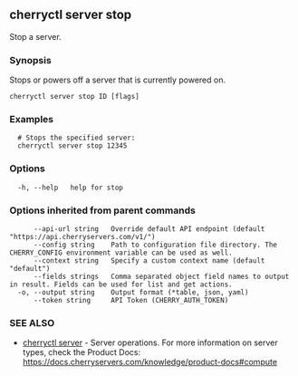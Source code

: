 ## cherryctl server stop

Stop a server.

### Synopsis

Stops or powers off a server that is currently powered on.

```
cherryctl server stop ID [flags]
```

### Examples

```
  # Stops the specified server:
  cherryctl server stop 12345
```

### Options

```
  -h, --help   help for stop
```

### Options inherited from parent commands

```
      --api-url string   Override default API endpoint (default "https://api.cherryservers.com/v1/")
      --config string    Path to configuration file directory. The CHERRY_CONFIG environment variable can be used as well.
      --context string   Specify a custom context name (default "default")
      --fields strings   Comma separated object field names to output in result. Fields can be used for list and get actions.
  -o, --output string    Output format (*table, json, yaml)
      --token string     API Token (CHERRY_AUTH_TOKEN)
```

### SEE ALSO

* [cherryctl server](cherryctl_server.md)	 - Server operations. For more information on server types, check the Product Docs: https://docs.cherryservers.com/knowledge/product-docs#compute

